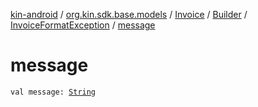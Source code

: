 [kin-android](../../../../index.md) / [org.kin.sdk.base.models](../../../index.md) / [Invoice](../../index.md) / [Builder](../index.md) / [InvoiceFormatException](index.md) / [message](./message.md)

# message

`val message: `[`String`](https://kotlinlang.org/api/latest/jvm/stdlib/kotlin/-string/index.html)